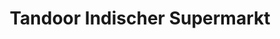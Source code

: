 ---
title: "Tandoor Indischer Supermarkt"
url: /winterthur/tandoor-indischer-supermarkt/
shop: Supermarkt
---